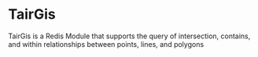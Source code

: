 # TairGis
TairGis is a Redis Module that supports the query of intersection, contains, and within relationships between points, lines, and polygons
